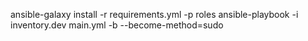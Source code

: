 ansible-galaxy install -r requirements.yml -p roles
ansible-playbook -i inventory.dev main.yml -b --become-method=sudo
